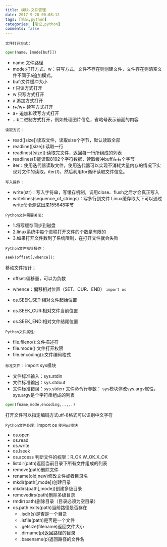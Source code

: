 ```yaml
---
title: 模块-文件管理
date: 2017-9-28 00:08:12
tags: [笔记,python]
categories: [笔记,python]
comments: false
---
```


`文件打开方式：`
```python
open(name，[mode[buf]])
```
* name:文件路径
* mode:打开方式，w：只写方式，文件不存在则创建文件，文件存在则清空文件不同于a追加模式。
* buf:文件缓冲大小
* r   只读方式打开
* w  只写方式打开
* a  追加方式打开
* r+/w+  读写方式打开
* a+  追加和读写方式打开
* …b二进制方式打开，例如处理图片信息，省略号表示前面的内容

`读取方式：`

* read([size])读取文件，读取size个字节，默认读取全部
* readline([size]):读取一行
* readlnes([size]):读取完文件，返回每一行所组成的列表
* readlines(1)能读取8192个字符数据，读取缓冲buff左右个字节
* iter：使用迭代器读取文件，使用迭代器可以实现不消耗大量内存的情况下实现对文件的读取。iter(f)，然后利用for循环读取文件信息。

`写入操作：`

* write(str)：写入字符串，写缓存机制，调用close、flush之后才会真正写入
* writelines(sequence_of_strings)：写多行到文件
Linux缓存取大下可以通过write命令测试出来155648字节

`Python文件需要关闭:`

* 1.将写缓存同步到磁盘
* 2.linux系统中每个进程打开文件的个数是有限的
* 3.如果打开文件数到了系统限制，在打开文件就会失败

`Python文件指针操作：`
```python
seek(offset[,whence]):
```
移动文件指针；
* offset:偏移量，可以为负数
* whence：偏移相对位置（SET、CUR、END）
`import os`

* os.SEEK_SET:相对文件起始位置
* os.SEEK_CUR:相对文件当前位置
* os.SEEK_END:相对文件结尾位置

`Python文件属性:`

* file.fileno():文件描述符
* file.mode():文件打开权限
* file.encoding():文件编码格式

`标准文件：`
import sys模块

* 文件标准输入：sys.stdin
* 文件标准输出：sys.stdout
* 文件标准错误：sys.stderr
文件命令行参数：
sys模块体改sys.argv属性，sys.argv是个字符串组成的列表
```python
open(fname,mode,encoding,..,..)
```
打开文件可以指定编码方式utf-8格式可以识别中文字符

`Python文件处理:`
import os
`使用os模块`

* os.open
* os.read
* os.write
* os.lseek
* os.access 判断文件的权限：R_OK.W_OK.X_OK
* listdir(path)返回当前目录下所有文件组成的列表
* remove(path)删除文件
* rename(old,new)修改文件或者目录名
* mkdir(path[,mode])创建目录
* mkdirs(path[,mode])创建多级目录
* removedirs(path)删除多级目录
* rmdir(path)删除目录（目录必须为空目录）
* os.path.exits(path)当前路径是否存在
	* .isdir(s)是否是一个目录
	* .isfile(path)是否是一个文件
	* .getsize(filename)返回文件大小
	* .dirname(p)返回路径的目录
	* .basename(p)返回路径的文件名
